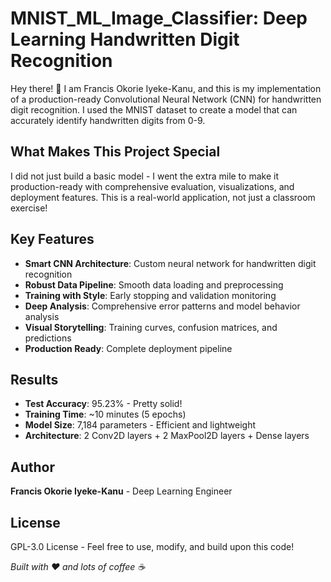 # MNIST_ML_Image_Classifier: Deep Learning Handwritten Digit Recognition

Hey there! 👋 I am Francis Okorie Iyeke-Kanu, and this is my implementation of a production-ready Convolutional Neural Network (CNN) for handwritten digit recognition. I used the MNIST dataset to create a model that can accurately identify handwritten digits from 0-9.

## What Makes This Project Special
I did not just build a basic model - I went the extra mile to make it production-ready with comprehensive evaluation, visualizations, and deployment features. This is a real-world application, not just a classroom exercise!

## Key Features
- **Smart CNN Architecture**: Custom neural network for handwritten digit recognition
- **Robust Data Pipeline**: Smooth data loading and preprocessing
- **Training with Style**: Early stopping and validation monitoring
- **Deep Analysis**: Comprehensive error patterns and model behavior analysis
- **Visual Storytelling**: Training curves, confusion matrices, and predictions
- **Production Ready**: Complete deployment pipeline

## Results
- **Test Accuracy**: 95.23% - Pretty solid!
- **Training Time**: ~10 minutes (5 epochs)
- **Model Size**: 7,184 parameters - Efficient and lightweight
- **Architecture**: 2 Conv2D layers + 2 MaxPool2D layers + Dense layers

## Author
**Francis Okorie Iyeke-Kanu** - Deep Learning Engineer

## License
GPL-3.0 License - Feel free to use, modify, and build upon this code!

*Built with ❤️ and lots of coffee ☕*
